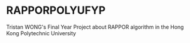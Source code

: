 # RAPPORPOLYUFYP
Tristan WONG's Final Year Project about RAPPOR algorithm in the Hong Kong Polytechnic University
